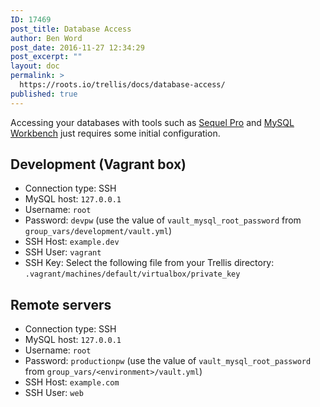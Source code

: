 ```yaml
---
ID: 17469
post_title: Database Access
author: Ben Word
post_date: 2016-11-27 12:34:29
post_excerpt: ""
layout: doc
permalink: >
  https://roots.io/trellis/docs/database-access/
published: true
---
```

Accessing your databases with tools such as [Sequel Pro](https://www.sequelpro.com/) and [MySQL Workbench](https://dev.mysql.com/downloads/workbench/) just requires some initial configuration.

## Development (Vagrant box)

* Connection type: SSH
* MySQL host: `127.0.0.1`
* Username: `root`
* Password: `devpw` (use the value of `vault_mysql_root_password` from `group_vars/development/vault.yml`)
* SSH Host: `example.dev`
* SSH User: `vagrant`
* SSH Key: Select the following file from your Trellis directory: `.vagrant/machines/default/virtualbox/private_key`

## Remote servers

* Connection type: SSH
* MySQL host: `127.0.0.1`
* Username: `root`
* Password: `productionpw` (use the value of `vault_mysql_root_password` from `group_vars/<environment>/vault.yml`)
* SSH Host: `example.com`
* SSH User: `web`